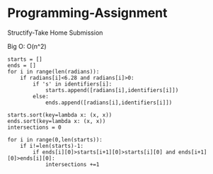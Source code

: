 # Programming-Assignment
Structify-Take Home Submission

Big O: O(n^2)
    
    starts = []
    ends = []
    for i in range(len(radians)):
        if radians[i]<6.28 and radians[i]>0:
            if 's' in identifiers[i]:
                starts.append([radians[i],identifiers[i]])
            else:
                ends.append([radians[i],identifiers[i]])
                
    starts.sort(key=lambda x: (x, x))
    ends.sort(key=lambda x: (x, x))
    intersections = 0
    
    for i in range(0,len(starts)):
        if i!=len(starts)-1:
            if ends[i][0]>starts[i+1][0]>starts[i][0] and ends[i+1][0]>ends[i][0]:
                intersections +=1

